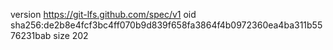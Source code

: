 version https://git-lfs.github.com/spec/v1
oid sha256:de2b8e4fcf3bc4ff070b9d839f658fa3864f4b0972360ea4ba311b5576231bab
size 202

